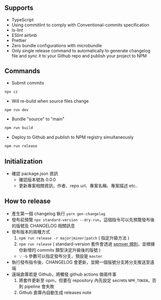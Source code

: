 ## Supports

- TypeScript
- Using commitlint to comply with Conventional-commits specification
- ls-lint
- ESlint airbnb
- Prettier
- Zero bundle configurations with microbundle
- Only single release command to automatically to generate changelog file and sync it to your Github repo and publish your project to NPM

## Commands

- Submit commits

```bash
npx cz
```

- Will re-build when source files change

```bash
npm run dev
```

- Bundle "source" to "main"

```bash
npm run build
```

- Deploy to Github and publish to NPM registry simultaneously

```bash
npm run release
```

## Initialization

- 確認 package.json 資訊
  - 確認版本號為 0.0.0
  - 更新專案相關資訊，作者、repo url、專案名稱、專案描述 etc..

## How to release

- 產生第一個 changelog 執行 `yarn gen-changelog`
- 發布前預覽 `npx standard-version --dry-run`，這個指令可以先預覽發布後的版號及 CHANGELOG 相關訊息
- 發布版本的兩種方式
  1. `npm run release -r major|minor|patch` ( 指定升級方法 )
  2. `npm run release` ( standard-version 套件會透過 [semver 規則](https://semver.org/lang/zh-TW/)，並根據你新增的 commits 類型決定升級後的版號 )
  - 💡 `-b` 參數可以指定發布分支，預設是 `master`
- 執行發布指令後，CHANGELOG 會更新，並開一個版號分支將分支推送至遠端
- 遠端倉庫若是 Github，將觸發 github actions 做兩件事
  1. 將套件更新至 npm，但要在 repository 內先設定 secrets `NPM_TOKEN`，否則 pipeline 會失敗
  2. Github 倉庫內自動生成 releases note

>
